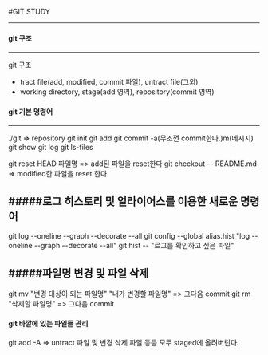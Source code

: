 #GIT STUDY

----

#### git 구조
----
git 구조
- tract file(add, modified, commit 파일), untract file(그외)
- working directory, stage(add 영역), repository(commit 영역)

#### git 기본 명령어
----

./git => repository
git init
git add
git commit -a(무조껀 commit한다.)m(메시지)
git show
git log
git ls-files

git reset HEAD 파일명 => add된 파일을 reset한다
git checkout -- README.md => modified한 파일을 reset 한다.

#####로그 히스토리 및 얼라이어스를 이용한 새로운 명령어
----

git log --oneline --graph --decorate --all
git config --global alias.hist "log --oneline --graph --decorate --all"
git hist -- "로그를 확인하고 싶은 파일"

#####파일명 변경 및 파일 삭제
----

git mv "변경 대상이 되는 파일명" "내가 변경할 파일명" => 그다음 commit
git rm "삭제할 파일명" => 그다음 commit

#### git 바깥에 있는 파일들 관리
git add -A => untract 파일 및 변경 삭제 파일 등등 모두 staged에 올려버린다.


